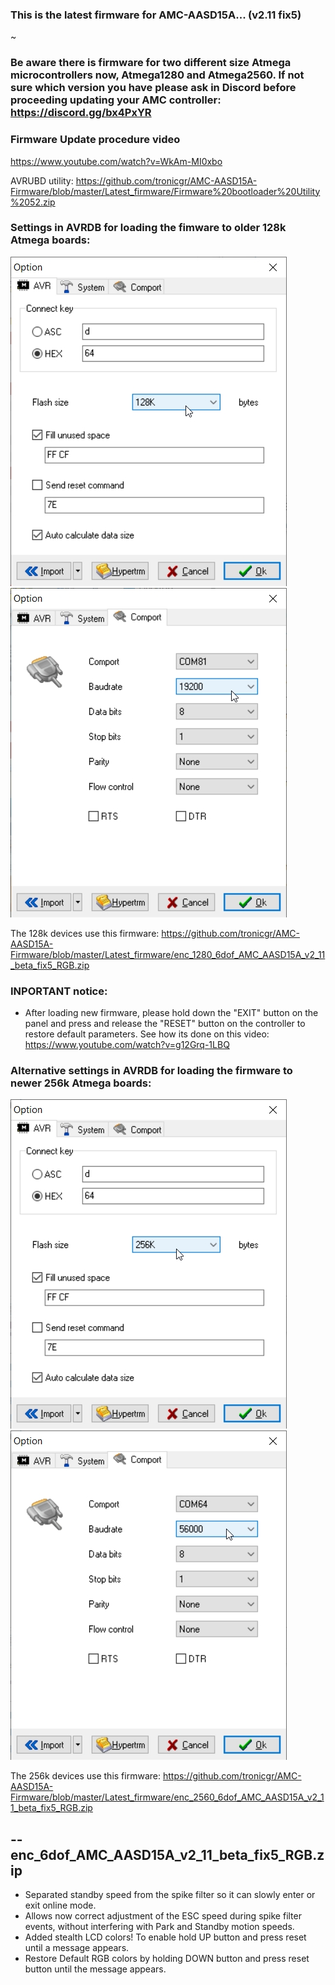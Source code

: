 ### This is the latest firmware for AMC-AASD15A... (v2.11 fix5)

~
### Be aware there is firmware for two different size Atmega microcontrollers now, Atmega1280 and Atmega2560. If not sure which version you have please ask in Discord before proceeding updating your AMC controller: https://discord.gg/bx4PxYR

### Firmware Update procedure video
https://www.youtube.com/watch?v=WkAm-MI0xbo

AVRUBD utility: https://github.com/tronicgr/AMC-AASD15A-Firmware/blob/master/Latest_firmware/Firmware%20bootloader%20Utility%2052.zip

### Settings in AVRDB for loading the fimware to older 128k Atmega boards:
![Alt Text](https://github.com/tronicgr/AMC-AASD15A-Firmware/blob/master/Latest_firmware/1280%20firmware%20update%20option1.jpg)
![Alt Text](https://github.com/tronicgr/AMC-AASD15A-Firmware/blob/master/Latest_firmware/1280%20firmware%20update%20option2.jpg)

The 128k devices use this firmware: https://github.com/tronicgr/AMC-AASD15A-Firmware/blob/master/Latest_firmware/enc_1280_6dof_AMC_AASD15A_v2_11_beta_fix5_RGB.zip


### INPORTANT notice:
- After loading new firmware, please hold down the "EXIT" button on the panel and press and release the "RESET" button on the controller to restore default parameters. See how its done on this video: https://www.youtube.com/watch?v=g12Grq-1LBQ


### Alternative settings in AVRDB for loading the firmware to newer 256k Atmega boards:
![Alt Text](https://github.com/tronicgr/AMC-AASD15A-Firmware/blob/master/Latest_firmware/2560%20firmware%20update%20option1.jpg)
![Alt Text](https://github.com/tronicgr/AMC-AASD15A-Firmware/blob/master/Latest_firmware/2560%20firmware%20update%20option2.jpg)

The 256k devices use this firmware: https://github.com/tronicgr/AMC-AASD15A-Firmware/blob/master/Latest_firmware/enc_2560_6dof_AMC_AASD15A_v2_11_beta_fix5_RGB.zip





-- enc_6dof_AMC_AASD15A_v2_11_beta_fix5_RGB.zip 
--------------------------------------------------
- Separated standby speed from the spike filter so it can slowly enter or exit online mode.
- Allows now correct adjustment of the ESC speed during spike filter events, without interfering with Park and Standby motion speeds. 
- Added stealth LCD colors! To enable hold UP button and press reset until a message appears.
- Restore Default RGB colors by holding DOWN button and press reset button until the message appears.



